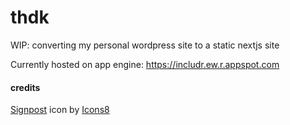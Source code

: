 # thdk

WIP: converting my personal wordpress site to a static nextjs site

Currently hosted on app engine: https://includr.ew.r.appspot.com

#### credits

<a target="_blank" href="https://icons8.com/icon/2856/signpost">Signpost</a> icon by <a target="_blank" href="https://icons8.com">Icons8</a>
